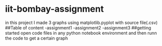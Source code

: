 # iit-bombay-assignment 
in this project I made 3 graphs using matplotlib.pyplot with source file(.csv)
##Table of content 
-assignment1
-assignment2
-assignment3
##getting started open code files in any python notebook environment and then runn the code to get a certain graph
